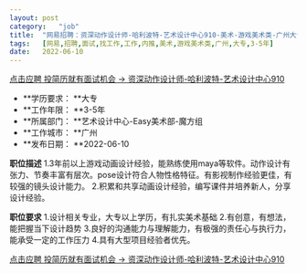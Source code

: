 ```yaml
---
layout:	post
category:	"job"
title:	"网易招聘：资深动作设计师-哈利波特-艺术设计中心910-美术-游戏美术类-广州大专3-5年"
tags:	[网易,招聘,面试,找工作,工作,内推,美术,游戏美术类,广州,大专,3-5年]
date:	2022-06-10
---
```


[点击应聘 投简历就有面试机会 -> 资深动作设计师-哈利波特-艺术设计中心910](http://mobile.bole.netease.com/bole/boleDetail?id=36188&employeeId=346f03c3cda5f04c&key=all)



- **学历要求： **大专
- **工作年限： **3-5年
- **所属部门： **艺术设计中心-Easy美术部-魔方组
- **工作城市： **广州
- **发布日期： **2022-06-10



**职位描述**
1.3年前以上游戏动画设计经验，能熟练使用maya等软件。动作设计有张力、节奏丰富有层次。pose设计符合人物性格特征。有影视制作经验更佳，有较强的镜头设计能力。
2.积累和共享动画设计经验，编写课件并培养新人，分享设计经验。




**职位要求**
1.设计相关专业，大专以上学历，有扎实美术基础
2.有创意，有想法，能把握当下设计趋势
3.良好的沟通能力与理解能力，有极强的责任心与执行力，能承受一定的工作压力
4.具有大型项目经验者优先。



[点击应聘 投简历就有面试机会 -> 资深动作设计师-哈利波特-艺术设计中心910](http://mobile.bole.netease.com/bole/boleDetail?id=36188&employeeId=346f03c3cda5f04c&key=all)